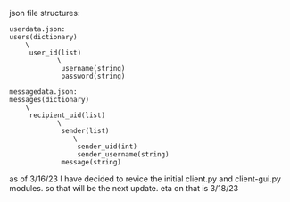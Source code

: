 json file structures:

    userdata.json:
    users(dictionary)
        \
         user_id(list)
                \
                 username(string)
                 password(string)

    messagedata.json:
    messages(dictionary)
        \
         recipient_uid(list)
                \
                 sender(list)
                    \
                     sender_uid(int)
                     sender_username(string)
                 message(string)
                        
as of 3/16/23 I have decided to revice the initial client.py and client-gui.py modules. so that will be the next update. eta on that is 3/18/23
